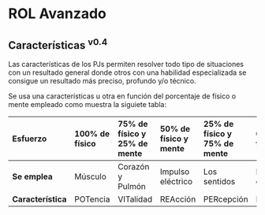 # ROL Avanzado
## Características <sup>v0.4</sup>

Las características de los PJs permiten resolver todo tipo de situaciones con un resultado general donde otros con una habilidad especializada se consigue un resultado más preciso, profundo y/o técnico.

Se usa una características u otra en función del porcentaje de físico o mente empleado como muestra la siguiete tabla:

| Esfuerzo | 100% de físico | 75% de físico y 25% de mente | 50% de físico y mente | 25% de físico y 75% de mente | 0% de físico | 
| :---- | :---- | :---- | :---- | :---- | :---- |
| **Se emplea** | Músculo | Corazón y Pulmón | Impulso eléctrico | Los sentidos | El cerebro |
| **Característica** | POTencia | VITalidad | REAcción | PERcepción | INTelecto |
